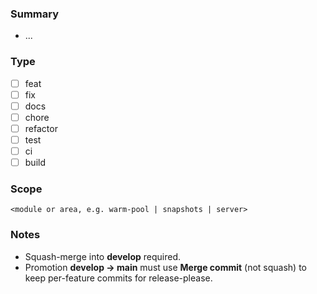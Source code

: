 <!--
The PR title will become the squash commit message — make it a Conventional Commit.
Examples: 
- feat(warm-pool): add per-image warm pool with APT cache
- fix(server): include auth_mode in /health response
- docs(oidc): add M2 design scaffold

Promotion PRs (develop → main): add label `promote` and use **Merge commit**, not Squash.
-->

### Summary
- ...

### Type
- [ ] feat
- [ ] fix
- [ ] docs
- [ ] chore
- [ ] refactor
- [ ] test
- [ ] ci
- [ ] build

### Scope
`<module or area, e.g. warm-pool | snapshots | server>`

### Notes
- Squash-merge into **develop** required.
- Promotion **develop → main** must use **Merge commit** (not squash) to keep per-feature commits for release-please.
